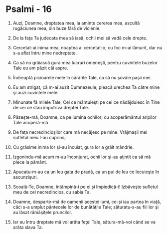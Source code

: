 # Psalmi - 16

1. Auzi, Doamne, dreptatea mea, ia aminte cererea mea, ascultă rugăciunea mea, din buze fără de viclenie. 

2. De la faţa Ta judecata mea să iasă, ochii mei să vadă cele drepte. 

3. Cercetat-ai inima mea, noaptea ai cercetat-o; cu foc m-ai lămurit, dar nu s-a aflat întru mine nedreptate. 

4. Ca să nu grăiască gura mea lucruri omeneşti, pentru cuvintele buzelor Tale eu am păzit căi aspre. 

5. Îndreaptă picioarele mele în cărările Tale, ca să nu şovăie paşii mei.

6. Eu am strigat, că m-ai auzit Dumnezeule; pleacă urechea Ta către mine şi auzi cuvintele mele. 

7. Minunate fă milele Tale, Cel ce mântuieşti pe cei ce nădăjduiesc în Tine de cei ce stau împotriva dreptei Tale. 

8. Păzeşte-mă, Doamne, ca pe lumina ochilor; cu acoperământul aripilor Tale acoperă-mă 

9. De faţa necredincioşilor care mă necăjesc pe mine. Vrăjmaşii mei sufletul meu l-au cuprins; 

10. Cu grăsime inima lor şi-au încuiat, gura lor a grăit mândrie. 

11. Izgonindu-mă acum m-au înconjurat, ochii lor şi-au aţintit ca să mă plece la pământ. 

12. Apucatu-m-au ca un leu gata de pradă, ca un pui de leu ce locuieşte în ascunzişuri. 

13. Scoală-Te, Doamne, întâmpină-i pe ei şi împiedică-i! Izbăveşte sufletul meu de cel necredincios, cu sabia Ta. 

14. Doamne, desparte-mă de oamenii acestei lumi, ce-şi iau partea în viaţă, căci s-a umplut pântecele lor de bunătăţile Tale; săturatu-s-au fiii lor şi au lăsat rămăşiţele pruncilor. 

15. Iar eu întru dreptate mă voi arăta feţei Tale, sătura-mă-voi când se va arăta slava Ta. 

